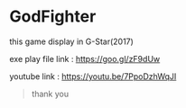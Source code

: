 # GodFighter

this game display in G-Star(2017)


exe play file link : https://goo.gl/zF9dUw

youtube link       : https://youtu.be/7PpoDzhWqJI



> thank you